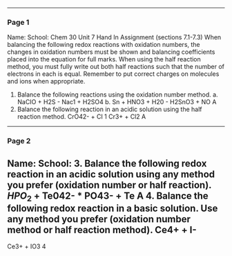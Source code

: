 

---

### Page 1

Name:
School:
Chem 30 Unit 7 Hand In Assignment (sections 7.1-7.3)
When balancing the following redox reactions with oxidation numbers, the changes in
oxidation numbers must be shown and balancing coefficients placed into the equation
for full marks.
When using the half reaction method, you must fully write out both half reactions such
that the number of electrons in each is equal. Remember to put correct charges on
molecules and ions when appropriate.
1. Balance the following reactions using the oxidation number method.
a. NaCIO + H2S -
Nac1 + H2SO4
b. Sn + HNO3 + H20 - H2SnO3 + NO
A
2. Balance the following reaction in an acidic solution using the half reaction
method.
CrO42- + CI 1 Cr3+ + Cl2
A


---

### Page 2

Name:
School:
3. Balance the following redox reaction in an acidic solution using any method you
prefer (oxidation number or half reaction).
$HPO_2$
+
Te042-
*
PO43-
+
Te
A
4. Balance the following redox reaction in a basic solution. Use any method you
prefer (oxidation number method or half reaction method).
Ce4+ + I-
-
Ce3+ + IO3
4